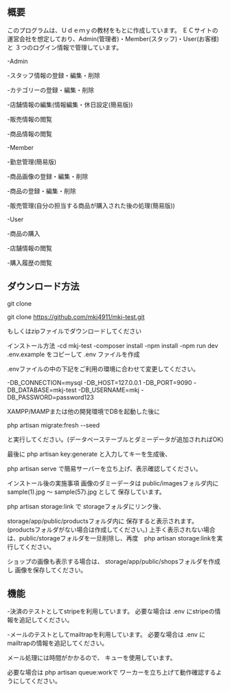 ## 概要

このプログラムは、Ｕｄｅｍｙの教材をもとに作成しています。
ＥＣサイトの運営会社を想定しており、Admin(管理者)・Member(スタッフ)・User(お客様)と
３つのログイン情報で管理しています。

-Admin

 -スタッフ情報の登録・編集・削除

 -カテゴリーの登録・編集・削除

 -店舗情報の編集(情報編集・休日設定(簡易版))

 -販売情報の閲覧

 -商品情報の閲覧

-Member

 -勤怠管理(簡易版)

 -商品画像の登録・編集・削除

 -商品の登録・編集・削除

 -販売管理(自分の担当する商品が購入された後の処理(簡易版))

-User

 -商品の購入

 -店舗情報の閲覧
 
 -購入履歴の閲覧

## ダウンロード方法
git clone

git clone https://github.com/mkj4911/mkj-test.git

もしくはzipファイルでダウンロードしてください

インストール方法
-cd mkj-test
-composer install
-npm install
-npm run dev
.env.example をコピーして .env ファイルを作成

.envファイルの中の下記をご利用の環境に合わせて変更してください。

-DB_CONNECTION=mysql
-DB_HOST=127.0.0.1
-DB_PORT=9090
-DB_DATABASE=mkj-test
-DB_USERNAME=mkj
-DB_PASSWORD=password123

XAMPP/MAMPまたは他の開発環境でDBを起動した後に

php artisan migrate:fresh --seed

と実行してください。(データベーステーブルとダミーデータが追加されればOK)

最後に php artisan key:generate と入力してキーを生成後、

php artisan serve で簡易サーバーを立ち上げ、表示確認してください。

インストール後の実施事項
画像のダミーデータは public/imagesフォルダ内に sample(1).jpg 〜 sample(57).jpg として 保存しています。

php artisan storage:link で storageフォルダにリンク後、

storage/app/public/productsフォルダ内に 保存すると表示されます。 (productsフォルダがない場合は作成してください。)
上手く表示されない場合は、public/storageフォルダを一旦削除し、再度　php artisan storage:linkを実行してください。

ショップの画像も表示する場合は、 storage/app/public/shopsフォルダを作成し 画像を保存してください。

## 機能

-決済のテストとしてstripeを利用しています。 必要な場合は .env にstripeの情報を追記してください。


-メールのテストとしてmailtrapを利用しています。 必要な場合は .env にmailtrapの情報を追記してください。

メール処理には時間がかかるので、 キューを使用しています。

必要な場合は php artisan queue:workで ワーカーを立ち上げて動作確認するようにしてください。